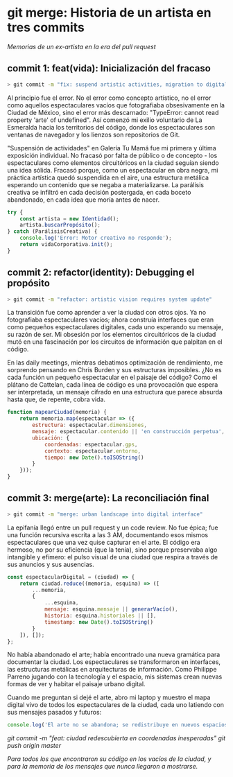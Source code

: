# git merge: Historia de un artista en tres commits
*Memorias de un ex-artista en la era del pull request*

## commit 1: feat(vida): Inicialización del fracaso
```bash
> git commit -m "fix: suspend artistic activities, migration to digital required"
```

Al principio fue el error. No el error como concepto artístico, no el error como aquellos espectaculares vacíos que fotografiaba obsesivamente en la Ciudad de México, sino el error más descarnado: "TypeError: cannot read property 'arte' of undefined". Así comenzó mi exilio voluntario de La Esmeralda hacia los territorios del código, donde los espectaculares son ventanas de navegador y los lienzos son repositorios de Git.

"Suspensión de actividades" en Galería Tu Mamá fue mi primera y última exposición individual. No fracasó por falta de público o de concepto - los espectaculares como elementos circuitóricos en la ciudad seguían siendo una idea sólida. Fracasó porque, como un espectacular en obra negra, mi práctica artística quedó suspendida en el aire, una estructura metálica esperando un contenido que se negaba a materializarse. La parálisis creativa se infiltró en cada decisión postergada, en cada boceto abandonado, en cada idea que moría antes de nacer.

```javascript
try {
    const artista = new Identidad();
    artista.buscarPropósito();
} catch (ParálisisCreativa) {
    console.log('Error: Motor creativo no responde');
    return vidaCorporativa.init();
}
```

## commit 2: refactor(identity): Debugging el propósito
```bash
> git commit -m "refactor: artistic vision requires system update"
```

La transición fue como aprender a ver la ciudad con otros ojos. Ya no fotografiaba espectaculares vacíos; ahora construía interfaces que eran como pequeños espectaculares digitales, cada uno esperando su mensaje, su razón de ser. Mi obsesión por los elementos circuitóricos de la ciudad mutó en una fascinación por los circuitos de información que palpitan en el código.

En las daily meetings, mientras debatimos optimización de rendimiento, me sorprendo pensando en Chris Burden y sus estructuras imposibles. ¿No es cada función un pequeño espectacular en el paisaje del código? Como el plátano de Cattelan, cada línea de código es una provocación que espera ser interpretada, un mensaje cifrado en una estructura que parece absurda hasta que, de repente, cobra vida.

```javascript
function mapearCiudad(memoria) {
    return memoria.map(espectacular => ({
        estructura: espectacular.dimensiones,
        mensaje: espectacular.contenido || 'en construcción perpetua',
        ubicación: {
            coordenadas: espectacular.gps,
            contexto: espectacular.entorno,
            tiempo: new Date().toISOString()
        }
    }));
}
```

## commit 3: merge(arte): La reconciliación final
```bash
> git commit -m "merge: urban landscape into digital interface"
```

La epifanía llegó entre un pull request y un code review. No fue épica; fue una función recursiva escrita a las 3 AM, documentando esos mismos espectaculares que una vez quise capturar en el arte. El código era hermoso, no por su eficiencia (que la tenía), sino porque preservaba algo intangible y efímero: el pulso visual de una ciudad que respira a través de sus anuncios y sus ausencias.

```javascript
const espectacularDigital = (ciudad) => {
    return ciudad.reduce((memoria, esquina) => ([
        ...memoria,
        {
            ...esquina,
            mensaje: esquina.mensaje || generarVacío(),
            historia: esquina.historiales || [],
            timestamp: new Date().toISOString()
        }
    ]), []);
};
```

No había abandonado el arte; había encontrado una nueva gramática para documentar la ciudad. Los espectaculares se transformaron en interfaces, las estructuras metálicas en arquitecturas de información. Como Philippe Parreno jugando con la tecnología y el espacio, mis sistemas crean nuevas formas de ver y habitar el paisaje urbano digital.

Cuando me preguntan si dejé el arte, abro mi laptop y muestro el mapa digital vivo de todos los espectaculares de la ciudad, cada uno latiendo con sus mensajes pasados y futuros:

```javascript
console.log('El arte no se abandona; se redistribuye en nuevos espacios');
```

*git commit -m "feat: ciudad redescubierta en coordenadas inesperadas"*
*git push origin master*

*Para todos los que encontraron su código en los vacíos de la ciudad,
y para la memoria de los mensajes que nunca llegaron a mostrarse.*
